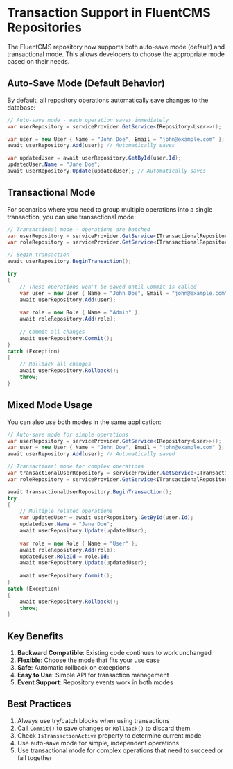 # Transaction Support in FluentCMS Repositories

The FluentCMS repository now supports both auto-save mode (default) and transactional mode. This allows developers to choose the appropriate mode based on their needs.

## Auto-Save Mode (Default Behavior)

By default, all repository operations automatically save changes to the database:

```csharp
// Auto-save mode - each operation saves immediately
var userRepository = serviceProvider.GetService<IRepository<User>>();

var user = new User { Name = "John Doe", Email = "john@example.com" };
await userRepository.Add(user); // Automatically saves

var updatedUser = await userRepository.GetById(user.Id);
updatedUser.Name = "Jane Doe";
await userRepository.Update(updatedUser); // Automatically saves
```

## Transactional Mode

For scenarios where you need to group multiple operations into a single transaction, you can use transactional mode:

```csharp
// Transactional mode - operations are batched
var userRepository = serviceProvider.GetService<ITransactionalRepository<User>>();
var roleRepository = serviceProvider.GetService<ITransactionalRepository<Role>>();

// Begin transaction
await userRepository.BeginTransaction();

try
{
    // These operations won't be saved until Commit is called
    var user = new User { Name = "John Doe", Email = "john@example.com" };
    await userRepository.Add(user);
    
    var role = new Role { Name = "Admin" };
    await roleRepository.Add(role);
    
    // Commit all changes
    await userRepository.Commit();
}
catch (Exception)
{
    // Rollback all changes
    await userRepository.Rollback();
    throw;
}
```

## Mixed Mode Usage

You can also use both modes in the same application:

```csharp
// Auto-save mode for simple operations
var userRepository = serviceProvider.GetService<IRepository<User>>();
var user = new User { Name = "John Doe", Email = "john@example.com" };
await userRepository.Add(user); // Automatically saved

// Transactional mode for complex operations
var transactionalUserRepository = serviceProvider.GetService<ITransactionalRepository<User>>();
var roleRepository = serviceProvider.GetService<ITransactionalRepository<Role>>();

await transactionalUserRepository.BeginTransaction();
try
{
    // Multiple related operations
    var updatedUser = await userRepository.GetById(user.Id);
    updatedUser.Name = "Jane Doe";
    await userRepository.Update(updatedUser);
    
    var role = new Role { Name = "User" };
    await roleRepository.Add(role);
    updatedUser.RoleId = role.Id;
    await userRepository.Update(updatedUser);
    
    await userRepository.Commit();
}
catch (Exception)
{
    await userRepository.Rollback();
    throw;
}
```

## Key Benefits

1. **Backward Compatible**: Existing code continues to work unchanged
2. **Flexible**: Choose the mode that fits your use case
3. **Safe**: Automatic rollback on exceptions
4. **Easy to Use**: Simple API for transaction management
5. **Event Support**: Repository events work in both modes

## Best Practices

1. Always use try/catch blocks when using transactions
2. Call `Commit()` to save changes or `Rollback()` to discard them
3. Check `IsTransactionActive` property to determine current mode
4. Use auto-save mode for simple, independent operations
5. Use transactional mode for complex operations that need to succeed or fail together
